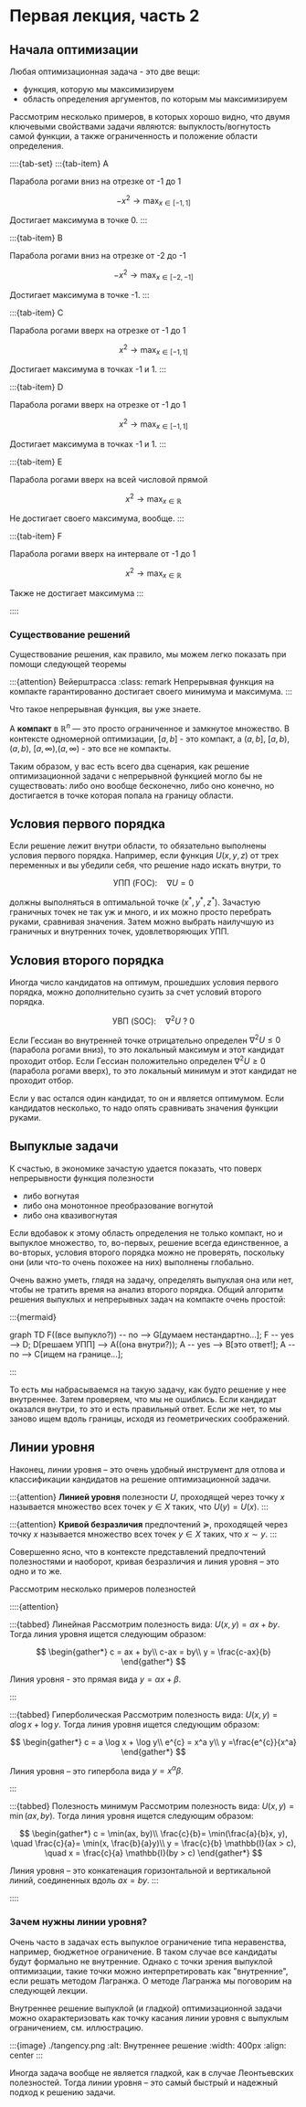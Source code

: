 # Первая лекция, часть 2
## Начала оптимизации

Любая оптимизационная задача - это две вещи:
- функция, которую мы максимизируем
- область определения аргументов, по которым мы максимизируем

Рассмотрим несколько примеров, в которых хорошо видно, что двумя ключевыми свойствами задачи являются: выпуклость/вогнутость самой функции, а также ограниченность и положение области определения.

::::{tab-set} 
:::{tab-item} A

Парабола рогами вниз на отрезке от -1 до 1

$$ -x^2 \to \max_{x \in [-1,1]}$$ 

Достигает максимума в точке 0.
:::

:::{tab-item}  B

Парабола рогами вниз на отрезке от -2 до -1

$$ -x^2 \to \max_{x \in [-2,-1]}$$ 

Достигает максимума в точке -1.
:::

:::{tab-item} C
 
Парабола рогами вверх на отрезке от -1 до 1

$$ x^2 \to \max_{x \in [-1,1]}$$ 

Достигает максимума в точках -1 и 1.
:::

:::{tab-item} D

Парабола рогами вверх на отрезке от -1 до 1

$$ x^2 \to \max_{x \in [-1,1]}$$ 

Достигает максимума в точках -1 и 1.
:::

:::{tab-item} E

Парабола рогами вверх на всей числовой прямой

$$ x^2 \to \max_{x \in \mathbb{R}}$$ 

Не достигает своего максимума, вообще.
:::

:::{tab-item} F

Парабола рогами вверх на интервале от -1 до 1

$$ x^2 \to \max_{x \in \mathbb{R}}$$ 

Также не достигает максимума
:::

::::


### Существование решений

Существование решения, как правило, мы можем легко показать при помощи следующей теоремы

:::{attention} Вейерштрасса
:class: remark
Непрерывная функция на компакте гарантированно достигает своего минимума и максимума.
:::

Что такое непрерывная функция, вы уже знаете. 

A **компакт** в $\mathbb{R}^n$ — это просто ограниченное и замкнутое множество. В контексте одномерной оптимизации, $[a,b]$ - это компакт, а $(a,b]$, $[a,b)$, $(a,b)$, $[a,\infty)$,$(a,\infty)$ - это все не компакты. 

Таким образом, у вас есть всего два сценария, как решение оптимизационной задачи с непрерывной функцией могло бы не существовать: либо оно вообще бесконечно, либо оно конечно, но достигается в точке которая попала на границу области.

## Условия первого порядка

Если решение лежит внутри области, то обязательно выполнены условия первого порядка. Например, если функция $U(x, y, z)$ от трех переменных и вы убедили себя, что решение надо искать внутри, то

$$\text{УПП (FOC)}: \quad  \nabla U = 0$$ 

должны выполняться в оптимальной точке $(x^{\ast}, y^{\ast}, z^{\ast})$. Зачастую граничных точек не так уж и много, и их можно просто перебрать руками, сравнивая значения. Затем можно выбрать наилучшую из граничных и внутренних точек, удовлетворяющих УПП.

## Условия второго порядка

Иногда число кандидатов на оптимум, прошедших условия первого порядка, можно дополнительно сузить за счет условий второго порядка.

$$\text{УВП (SOC)}: \quad  \nabla^2 U \ ? \ 0$$

Если Гессиан во внутренней точке отрицательно определен $\nabla^2 U \leqslant 0$ (парабола рогами вниз), то это локальный максимум и этот кандидат проходит отбор. Если Гессиан положительно определен $\nabla^2 U \geqslant 0$ (парабола рогами вверх), то это локальный минимум и этот кандидат не проходит отбор.

Если у вас остался один кандидат, то он и является оптимумом. Если кандидатов несколько, то надо опять сравнивать значения функции руками.

## Выпуклые задачи

К счастью, в экономике зачастую удается показать, что поверх непрерывности функция полезности

- либо вогнутая
- либо она монотонное преобразование вогнутой
- либо она квазивогнутая

Если вдобавок к этому область определения не только компакт, но и выпуклое множество, то, во-первых, решение всегда единственное, а во-вторых, условия второго порядка можно не проверять, поскольку они (или что-то очень похожее на них) выполнены глобально.

Очень важно уметь, глядя на задачу, определять выпуклая она или нет, чтобы не тратить время на анализ второго порядка. Общий алгоритм решения выпуклых и непрерывных задач на компакте очень простой:

:::{mermaid}

graph TD
F((все выпукло?)) -- no --> G[думаем нестандартно...];
F -- yes --> D;
D[решаем УПП] --> A((она внутри?));
A -- yes --> B[это ответ!];
A -- no --> C[ищем на границе...];

:::

То есть мы набрасываемся на такую задачу, как будто решение у нее внутреннее. Затем проверяем, что мы не ошиблись. Если кандидат оказался внутри, то это и есть правильный ответ. Если же нет, то мы заново ищем вдоль границы, исходя из геометрических соображений.

## Линии уровня

Наконец, линии уровня – это очень удобный инструмент для отлова и классификации кандидатов на решение оптимизационной задачи.

:::{attention}
**Линией уровня** полезности $U$, проходящей через точку $x$ называется множество всех точек $y \in X$ таких, что $U(y) = U(x)$.
:::

:::{attention}
**Кривой безразличия** предпочтений $\succcurlyeq$, проходящей через точку $x$ называется множество всех точек $y \in X$ таких, что $x \sim y$.
:::

Совершенно ясно, что в контексте представлений предпочтений полезностями и наоборот, кривая безразличия и линия уровня – это одно и то же.

Рассмотрим несколько примеров полезностей

::::{attention} 


:::{tabbed} Линейная
Рассмотрим полезность вида: $U(x, y) = ax + by$. Тогда линия уровня ищется следующим образом: 

$$
\begin{gather*}
c = ax + by\\
c-ax = by\\
y = \frac{c-ax}{b}
\end{gather*}
$$

Линия уровня - это прямая вида $y = \alpha x + \beta$.

:::

:::{tabbed} Гиперболическая
Рассмотрим полезность вида: $U(x, y) = a \log x + \log y$. Тогда линия уровня ищется следующим образом: 

$$
\begin{gather*}
c =  a \log x + \log y\\
e^{c} = x^a y\\
y =\frac{e^{c}}{x^a}
\end{gather*}
$$

Линия уровня – это гипербола вида $y = x^\alpha \beta$.

:::

:::{tabbed} Полезность минимум
Рассмотрим полезность вида: $U(x, y) = \min(ax, by)$. Тогда линия уровня ищется следующим образом: 

$$
\begin{gather*}
c = \min(ax, by)\\
\frac{c}{b}= \min(\frac{a}{b}x, y), \quad \frac{c}{a}= \min(x, \frac{b}{a}y)\\
y = \frac{c}{b} \mathbb{I}(ax > c), \quad x = \frac{c}{a} \mathbb{I}(by > c)
\end{gather*}
$$

Линия уровня – это конкатенация горизонтальной и вертикальной линий, соединенных вдоль $ax = by$.
:::

::::

### Зачем нужны линии уровня?
Очень часто в задачах есть выпуклое ограничение типа неравенства, например, бюджетное ограничение. В таком случае все кандидаты будут формально не внутренние. Однако с точки зрения выпуклой оптимизации, такие точки можно интерпретировать как "внутренние", если решать методом Лагранжа. О методе Лагранжа мы поговорим на следующей лекции.

Внутреннее решение выпуклой (и гладкой) оптимизационной задачи можно охарактеризовать как точку касания линии уровня с выпуклым ограничением, см. иллюстрацию.

:::{image} ./tangency.png
:alt: Внутреннее решение
:width: 400px
:align: center
:::

Иногда задача вообще не является гладкой, как в случае Леонтьевских полезностей. Тогда линии уровня – это самый быстрый и надежный подход к решению задачи. 